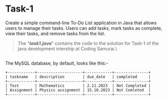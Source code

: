 # Task-1
Create a simple command-line To-Do List application in Java that 
allows users to manage their tasks. Users can add tasks, mark tasks as complete, view 
their tasks, and remove tasks from the list. 

>The "**_task1.java_**" contains the code to the solution for Task-1 of the java development intership at Coding Samurai.\
##
The MySQL database, by default, looks like this:-

```
+------------+--------------------+------------+---------------+
| taskname   | description        | due_date   | completed     |
+------------+--------------------+------------+---------------+
| Test       | Mathematics        | 2.11.2023  | Not Completed |
| Assignment | Physics assignment | 15.10.2023 | Not Comleted  |
+------------+--------------------+------------+---------------+
